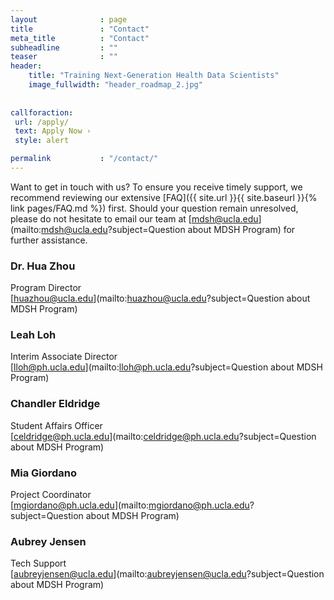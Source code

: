 ```yaml
---
layout              : page
title               : "Contact"
meta_title          : "Contact"
subheadline         : ""
teaser              : ""
header:
    title: "Training Next-Generation Health Data Scientists"
    image_fullwidth: "header_roadmap_2.jpg"
    
    
callforaction:
 url: /apply/
 text: Apply Now ›
 style: alert

permalink           : "/contact/"
---
```


Want to get in touch with us? To ensure you receive timely support, we recommend reviewing our extensive [FAQ]({{ site.url }}{{ site.baseurl }}{% link pages/FAQ.md %}) first. Should your question remain unresolved, please do not hesitate to email our team at [mdsh@ucla.edu](mailto:mdsh@ucla.edu?subject=Question about MDSH Program) for further assistance.

### Dr. Hua Zhou

Program Director \
[huazhou@ucla.edu](mailto:huazhou@ucla.edu?subject=Question about MDSH Program)

### Leah Loh

Interim Associate Director \
[lloh@ph.ucla.edu](mailto:lloh@ph.ucla.edu?subject=Question about MDSH Program)

### Chandler Eldridge

Student Affairs Officer \
[celdridge@ph.ucla.edu](mailto:celdridge@ph.ucla.edu?subject=Question about MDSH Program)

### Mia Giordano

Project Coordinator \
[mgiordano@ph.ucla.edu](mailto:mgiordano@ph.ucla.edu?subject=Question about MDSH Program)

### Aubrey Jensen

Tech Support \
[aubreyjensen@ucla.edu](mailto:aubreyjensen@ucla.edu?subject=Question about MDSH Program)

<!--
```{=html}
## Contact Form

<iframe width='100%' height='800px' src='https://uclahs.az1.qualtrics.com/jfe/form/SV_38aayrT90R6bIDI' style='border:5'></iframe>

```
-->
